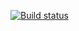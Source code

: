 [![Build status](https://ci.appveyor.com/api/projects/status/f776ntky4tedixi5/branch/main?svg=true)](https://ci.appveyor.com/project/TyanaArt/selenide/branch/main)

